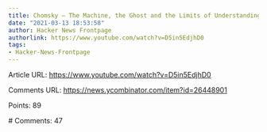 ```yaml
---
title: Chomsky – The Machine, the Ghost and the Limits of Understanding (2012) [video]
date: "2021-03-13 18:53:58"
author: Hacker News Frontpage
authorlink: https://www.youtube.com/watch?v=D5in5EdjhD0
tags:
- Hacker-News-Frontpage
---
```


<p>Article URL: <a href="https://www.youtube.com/watch?v=D5in5EdjhD0">https://www.youtube.com/watch?v=D5in5EdjhD0</a></p>
<p>Comments URL: <a href="https://news.ycombinator.com/item?id=26448901">https://news.ycombinator.com/item?id=26448901</a></p>
<p>Points: 89</p>
<p># Comments: 47</p>
